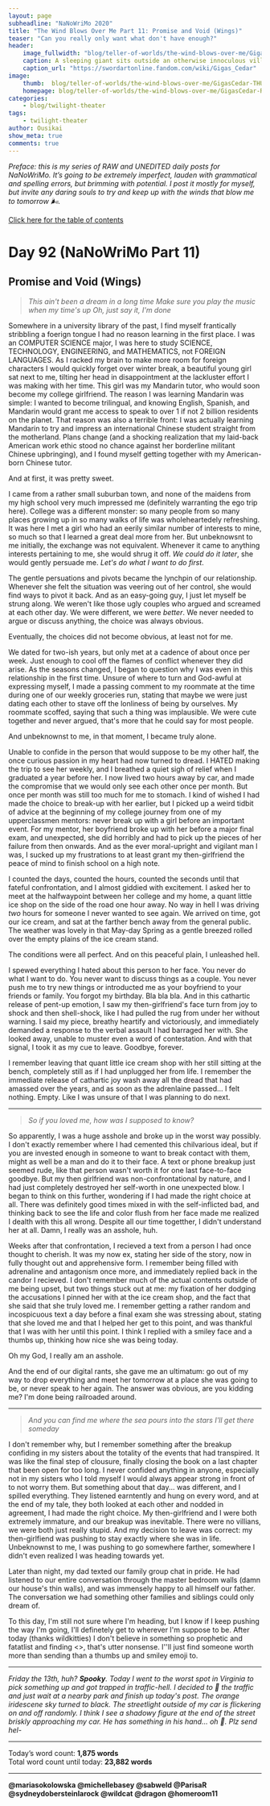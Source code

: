 ```yaml
---
layout: page
subheadline: "NaNoWriMo 2020"
title: "The Wind Blows Over Me Part 11: Promise and Void (Wings)"
teaser: "Can you really only want what don't have enough?"
header:
    image_fullwidth: "blog/teller-of-worlds/the-wind-blows-over-me/GigasCedar-HEAD.jpg"
    caption: A sleeping giant sits outside an otherwise innoculous village at the outskirts of the virtual realm...
    caption_url: "https://swordartonline.fandom.com/wiki/Gigas_Cedar"
image:
    thumb:  blog/teller-of-worlds/the-wind-blows-over-me/GigasCedar-THUMB.png
    homepage: blog/teller-of-worlds/the-wind-blows-over-me/GigasCedar-RAW.png
categories:
    - blog/twilight-theater
tags:
    - twilight-theater
author: Ousikai
show_meta: true
comments: true
---
```

*Preface: this is my series of RAW and UNEDITED daily posts for NaNoWriMo. It’s going to be extremely imperfect, lauden with grammatical and spelling errors, but brimming with potential. I post it mostly for myself, but invite any daring souls to try and keep up with the winds that blow me to tomorrow :wind_face:.*

[Click here for the table of contents]({{site.url}}{{site.baseurl}}/blog/perfecting-your-protagonist/the-wind-blows-over-me-table-of-contents) <br/>

# Day 92 (NaNoWriMo Part 11)     
## Promise and Void (Wings)
> *This ain't been a dream in a long time*
> *Make sure you play the music when my time's up*
> *Oh, just say it, I'm done*

Somewhere in a university library of the past, I find myself frantically stribbling a foerign tongue I had no reason learning in the first place. I was an COMPUTER SCIENCE major, I was here to study SCIENCE, TECHNOLOGY, ENGINEERING, and MATHEMATICS, not FOREIGN LANGUAGES. As I racked my brain to make more room for foreign characters I would quickly forget over winter break, a beautiful young girl sat next to me, tilting her head in disappointment at the lackluster effort I was making with her time. This girl was my Mandarin tutor, who would soon become my college girlfriend. The reason I was learning Mandarin was simple: I wanted to become trilingual, and knowing English, Spanish, and Mandarin would grant me access to speak to over 1 if not 2 billion residents on the planet. That reason was also a terrible front: I was actually learning Mandarin to try and impress an international Chinese student straight from the motherland. Plans change (and a shocking realization that my laid-back American work ethic stood no chance against her borderline militant Chinese upbringing), and I found myself getting together with my American-born Chinese tutor.

And at first, it was pretty sweet. 

I came from a rather small suburban town, and none of the maidens from my high school very much impressed me (definitely warranting the ego trip here). College was a different monster: so many people from so many places growing up in so many walks of life was wholeheartedely refreshing. It was here I met a girl who had an eerily similar number of interests to mine, so much so that I learned a great deal more from her. But unbeknowsnt to me initially, the exchange was not equivalent. Whenever it came to anything interests pertaining to me, she would shrug it off. *We could do it later*, she would gently persuade me. *Let's do what I want to do first*.

The gentle persuations and pivots became the lynchpin of our relationship. Whenever she felt the situation was veering out of her control, she would find ways to pivot it back. And as an easy-going guy, I just let myself be strung along. We weren't like those ugly couples who argued and screamed at each other day. We were different, we were *better*. We never needed to argue or discuss anything, the choice was always obvious. 

Eventually, the choices did not become obvious, at least not for me.

We dated for two-ish years, but only met at a cadence of about once per week. Just enough to cool off the flames of conflict whenever they did arise. As the seasons changed, I began to question why I was even in this relationship in the first time. Unsure of where to turn and God-awful at expressing myself, I made a passing comment to my roommate at the time during one of our weekly groceries run, stating that maybe we were just dating each other to stave off the lonliness of being by ourselves. My roommate scoffed, saying that such a thing was implausible. We were cute together and never argued, that's more that he could say for most people.

And unbeknownst to me, in that moment, I became truly alone.

Unable to confide in the person that would suppose to be my other half, the once curious passion in my heart had now turned to dread. I HATED making the trip to see her weekly, and I breathed a quiet sigh of relief when I graduated a year before her. I now lived two hours away by car, and made the compromise that we would only see each other once per month. But once per month was still too much for me to stomach. I kind of wished I had made the choice to break-up with her earlier, but I picked up a weird tidbit of advice at the beginning of my college journey from one of my upperclassmen mentors: never break up with a girl before an important event. For my mentor, her boyfriend broke up with her before a major final exam, and unexpected, she did horribly and had to pick up the pieces of her failure from then onwards. And as the ever moral-upright and vigilant man I was, I sucked up my frustrations to at least grant my then-girlfriend the peace of mind to finish school on a high note.

I counted the days, counted the hours, counted the seconds until that fateful confrontation, and I almost giddied with excitement. I asked her to meet at the halfwaypoint between her college and my home, a quant little ice shop on the side of the road one hour away. No way in hell I was driving *two* hours for someone I never wanted to see again. We arrived on time, got our ice cream, and sat at the farther bench away from the general public. The weather was lovely in that May-day Spring as a gentle breezed rolled over the empty plains of the ice cream stand. 

The conditions were all perfect. And on this peaceful plain, I unleashed hell.

I spewed everything I hated about this person to her face. You never do what I want to do. You never want to discuss things as a couple. You never push me to try new things or introducted me as your boyfriend to your friends or family. You forgot my birthday. Bla bla bla. And in this cathartic release of pent-up emotion, I saw my then-girlfriend's face turn from joy to shock and then shell-shock, like I had pulled the rug from under her without warning. I said my piece, breathy heartify and victoriously, and immediately demanded a response to the verbal assault I had barraged her with. She looked away, unable to muster even a word of contestation. And with that signal, I took it as my cue to leave. Goodbye, forever.

I remember leaving that quant little ice cream shop with her still sitting at the bench, completely still as if I had unplugged her from life. I remember the immediate release of cathartic joy wash away all the dread that had amassed over the years, and as soon as the adrenlaine passed... I felt nothing. Empty. Like I was unsure of that I was planning to do next.

---

> *So if you loved me, how was I supposed to know?*

So apparently, I was a huge asshole and broke up in the worst way possibly. I don't exactly remember where I had cemented this chilvarious ideal, but if you are invested enough in someone to want to break contact with them, might as well be a man and do it to their face. A text or phone breakup just seemed rude, like that person wasn't worth it for one last face-to-face goodbye. But my then girlfriend was non-confrontational by nature, and I had just completely destroyed her self-worth in one unexpected blow. I began to think on this further, wondering if I had made the right choice at all. There was definitely good times mixed in with the self-inflicted bad, and thinking back to see the life and color flush from her face made me realized I dealth with this all wrong. Despite all our time togetther, I didn't understand her at all. Damn, I really was an asshole, huh.

Weeks after that confrontation, I recieved a text from a person I had once thought to cherish. It was my now ex, stating her side of the story, now in fully thought out and apprehensive form. I remember being filled with adrenaline and antagonism once more, and immediately replied back in the candor I recieved. I don't remember much of the actual contents outside of me being upset, but two things stuck out at me: my fixation of her dodging the accusations I pinned her with at the ice cream shop, and the fact that she said that she truly loved me. I remember getting a rather random and incospicuous text a day before a final exam she was stressing about, stating that she loved me and that I helped her get to this point, and was thankful that I was with her until this point. I think I replied with a smiley face and a thumbs up, thinking how nice she was being today.

Oh my God, I really am an asshole. 

And the end of our digital rants, she gave me an ultimatum: go out of my way to drop everything and meet her tomorrow at a place she was going to be, or never speak to her again. The answer was obvious, are you kidding me? I'm done being railroaded around.

---

> *And you can find me where the sea pours into the stars*
> *I'll get there someday*

I don't remember why, but I remember something after the breakup confiding in my sisters about the totality of the events that had transpired.
It was like the final step of clousure, finally closing the book on a last chapter that been open for too long. I never confided anything in anyone, especially not in my sisters who I told myself I would always appear strong in front of to not worry them. But something about that day... was different, and I spilled everything. They listened earntently and hung on every word, and at the end of my tale, they both looked at each other and nodded in agreement, I had made the right choice. My then-girlfriend and I were both extremely immature, and our breakup was inevitable. There were no villians, we were both just really stupid. And my decision to leave was correct: my then-girlfiend was pushing to stay exactly where she was in life. Unbeknownst to me, I was pushing to go somewhere farther, somewhere I didn't even realized I was heading towards yet.

Later than night, my dad texted our family group chat in pride. He had listened to our entire conversation through the master bedroom walls (damn our house's thin walls), and was immensely happy to all himself our father. The conversation we had something other families and siblings could only dream of.

To this day, I'm still not sure where I'm  heading, but I know if I keep pushing the way I'm going, I'll definetely get to wherever I'm suppose to be. After today (thanks wildkitties) I don't believe in something so prophetic and fatatlist and finding <<the one>>, that's utter nonsense. I''ll just find someone worth more than sending than a thumbs up and smiley emoji to.

---

*Friday the 13th, huh? **Spooky**. Today I went to the worst spot in Virginia to pick something up and got trapped in traffic-hell. I decided to :dolphin: the traffic and just wait at a nearby park and finish up today's post. The orange iridescene sky turned to black. The streetlight outside of my car is flickering on and off randomly. I think I see a shadowy figure at the end of the street briskly approaching my car. He has something in his hand... oh :dolphin:. Plz send hel-*

---

Today’s word count: **1,875 words** <br/>
Total word count until today: **23,882 words** <br/>

-----

**@mariasokolowska @michellebasey @sabweld @ParisaR @sydneydobersteinlarock @wildcat @dragon @homeroom11**